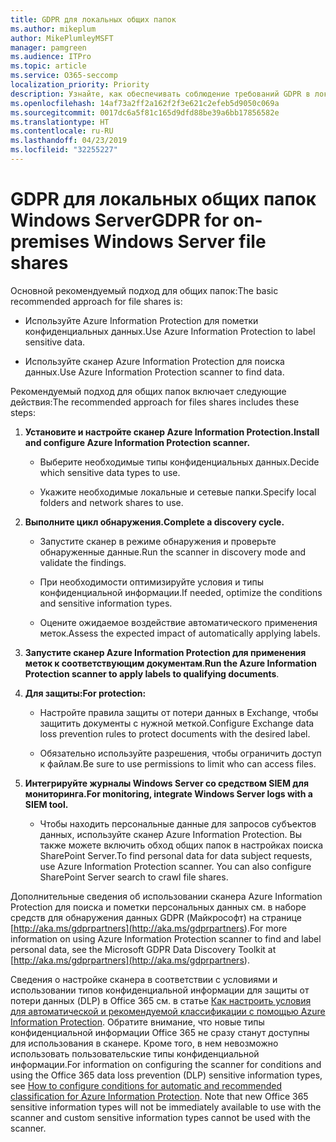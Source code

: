 ```yaml
---
title: GDPR для локальных общих папок
ms.author: mikeplum
author: MikePlumleyMSFT
manager: pamgreen
ms.audience: ITPro
ms.topic: article
ms.service: O365-seccomp
localization_priority: Priority
description: Узнайте, как обеспечивать соблюдение требований GDPR в локальных общих папках Windows Server.
ms.openlocfilehash: 14af73a2ff2a162f2f3e621c2efeb5d9050c069a
ms.sourcegitcommit: 0017dc6a5f81c165d9dfd88be39a6bb17856582e
ms.translationtype: HT
ms.contentlocale: ru-RU
ms.lasthandoff: 04/23/2019
ms.locfileid: "32255227"
---
```

# <a name="gdpr-for-on-premises-windows-server-file-shares"></a><span data-ttu-id="63441-103">GDPR для локальных общих папок Windows Server</span><span class="sxs-lookup"><span data-stu-id="63441-103">GDPR for on-premises Windows Server file shares</span></span>

<span data-ttu-id="63441-104">Основной рекомендуемый подход для общих папок:</span><span class="sxs-lookup"><span data-stu-id="63441-104">The basic recommended approach for file shares is:</span></span>

-   <span data-ttu-id="63441-105">Используйте Azure Information Protection для пометки конфиденциальных данных.</span><span class="sxs-lookup"><span data-stu-id="63441-105">Use Azure Information Protection to label sensitive data.</span></span>

-   <span data-ttu-id="63441-106">Используйте сканер Azure Information Protection для поиска данных.</span><span class="sxs-lookup"><span data-stu-id="63441-106">Use Azure Information Protection scanner to find data.</span></span>

<span data-ttu-id="63441-107">Рекомендуемый подход для общих папок включает следующие действия:</span><span class="sxs-lookup"><span data-stu-id="63441-107">The recommended approach for files shares includes these steps:</span></span>

1.  <span data-ttu-id="63441-108">**Установите и настройте сканер Azure Information Protection.**</span><span class="sxs-lookup"><span data-stu-id="63441-108">**Install and configure Azure Information Protection scanner.**</span></span>

    -   <span data-ttu-id="63441-109">Выберите необходимые типы конфиденциальных данных.</span><span class="sxs-lookup"><span data-stu-id="63441-109">Decide which sensitive data types to use.</span></span>

    -   <span data-ttu-id="63441-110">Укажите необходимые локальные и сетевые папки.</span><span class="sxs-lookup"><span data-stu-id="63441-110">Specify local folders and network shares to use.</span></span>

2.  <span data-ttu-id="63441-111">**Выполните цикл обнаружения.**</span><span class="sxs-lookup"><span data-stu-id="63441-111">**Complete a discovery cycle.**</span></span>

    -   <span data-ttu-id="63441-112">Запустите сканер в режиме обнаружения и проверьте обнаруженные данные.</span><span class="sxs-lookup"><span data-stu-id="63441-112">Run the scanner in discovery mode and validate the findings.</span></span>

    -   <span data-ttu-id="63441-113">При необходимости оптимизируйте условия и типы конфиденциальной информации.</span><span class="sxs-lookup"><span data-stu-id="63441-113">If needed, optimize the conditions and sensitive information types.</span></span>

    -   <span data-ttu-id="63441-114">Оцените ожидаемое воздействие автоматического применения меток.</span><span class="sxs-lookup"><span data-stu-id="63441-114">Assess the expected impact of automatically applying labels.</span></span>

3.  <span data-ttu-id="63441-115">**Запустите сканер Azure Information Protection для применения меток к соответствующим документам**.</span><span class="sxs-lookup"><span data-stu-id="63441-115">**Run the Azure Information Protection scanner to apply labels to qualifying documents**.</span></span>

4.  <span data-ttu-id="63441-116">**Для защиты:**</span><span class="sxs-lookup"><span data-stu-id="63441-116">**For protection:**</span></span>

    -   <span data-ttu-id="63441-117">Настройте правила защиты от потери данных в Exchange, чтобы защитить документы с нужной меткой.</span><span class="sxs-lookup"><span data-stu-id="63441-117">Configure Exchange data loss prevention rules to protect documents with the desired label.</span></span>

    -   <span data-ttu-id="63441-118">Обязательно используйте разрешения, чтобы ограничить доступ к файлам.</span><span class="sxs-lookup"><span data-stu-id="63441-118">Be sure to use permissions to limit who can access files.</span></span>

5.  <span data-ttu-id="63441-119">**Интегрируйте журналы Windows Server со средством SIEM для мониторинга.**</span><span class="sxs-lookup"><span data-stu-id="63441-119">**For monitoring, integrate Windows Server logs with a SIEM tool.**</span></span>

    -   <span data-ttu-id="63441-p101">Чтобы находить персональные данные для запросов субъектов данных, используйте сканер Azure Information Protection. Вы также можете включить обход общих папок в настройках поиска SharePoint Server.</span><span class="sxs-lookup"><span data-stu-id="63441-p101">To find personal data for data subject requests, use Azure Information Protection scanner. You can also configure SharePoint Server search to crawl file shares.</span></span>

<span data-ttu-id="63441-122">Дополнительные сведения об использовании сканера Azure Information Protection для поиска и пометки персональных данных см. в наборе средств для обнаружения данных GDPR (Майкрософт) на странице [http://aka.ms/gdprpartners](<http://aka.ms/gdprpartners>).</span><span class="sxs-lookup"><span data-stu-id="63441-122">For more information on using Azure Information Protection scanner to find and label personal data, see the Microsoft GDPR Data Discovery Toolkit at [http://aka.ms/gdprpartners](<http://aka.ms/gdprpartners>).</span></span>

<span data-ttu-id="63441-p102">Сведения о настройке сканера в соответствии с условиями и использовании типов конфиденциальной информации для защиты от потери данных (DLP) в Office 365 см. в статье [Как настроить условия для автоматической и рекомендуемой классификации с помощью Azure Information Protection](https://docs.microsoft.com/ru-RU/information-protection/deploy-use/configure-policy-classification). Обратите внимание, что новые типы конфиденциальной информации Office 365 не сразу станут доступны для использования в сканере. Кроме того, в нем невозможно использовать пользовательские типы конфиденциальной информации.</span><span class="sxs-lookup"><span data-stu-id="63441-p102">For information on configuring the scanner for conditions and using the Office 365 data loss prevention (DLP) sensitive information types, see [How to configure conditions for automatic and recommended classification for Azure Information Protection](https://docs.microsoft.com/ru-RU/information-protection/deploy-use/configure-policy-classification). Note that new Office 365 sensitive information types will not be immediately available to use with the scanner and custom sensitive information types cannot be used with the scanner.</span></span>
